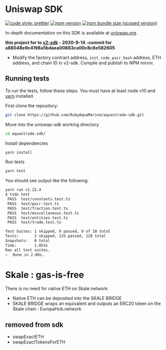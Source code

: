 # Uniswap SDK

[![code style: prettier](https://img.shields.io/badge/code_style-prettier-ff69b4.svg?style=flat-square)](https://github.com/prettier/prettier)
[![npm version](https://img.shields.io/npm/v/@uniswap/sdk/latest.svg)](https://www.npmjs.com/package/@uniswap/sdk/v/latest)
[![npm bundle size (scoped version)](https://img.shields.io/bundlephobia/minzip/@uniswap/sdk/latest.svg)](https://bundlephobia.com/result?p=@uniswap/sdk@latest)

In-depth documentation on this SDK is available at [uniswap.org](https://uniswap.org/docs/v2/SDK/getting-started/).

**this project for to [v2-sdk](https://github.com/Uniswap/uniswap-sdk.git) - 2020-9-14 -commit for a88048e9c4198a5bdaea00883ca00c8c8e582605**

* Modify the factory contract address, `init_code_pair_hash` address, ETH address, and chain ID in v2-sdk. Compile and publish to NPM mirror. 

## Running tests

To run the tests, follow these steps. You must have at least node v10 and [yarn](https://yarnpkg.com/) installed.

First clone the repository:

```sh
git clone https://github.com/RubyAquaMarine/aquastrade-sdk.git
```

Move into the uniswap-sdk working directory

```sh
cd aquastrade-sdk/
```

Install dependencies

```sh
yarn install
```

Run tests

```sh
yarn test
```

You should see output like the following:

```sh
yarn run v1.22.4
$ tsdx test
 PASS  test/constants.test.ts
 PASS  test/pair.test.ts
 PASS  test/fraction.test.ts
 PASS  test/miscellaneous.test.ts
 PASS  test/entities.test.ts
 PASS  test/trade.test.ts

Test Suites: 1 skipped, 9 passed, 9 of 10 total
Tests:       3 skipped, 125 passed, 128 total
Snapshots:   0 total
Time:        1.853s
Ran all test suites.
✨  Done in 2.60s.
```

# Skale : gas-is-free
There is no need for native ETH on Skale.network
*  Native ETH can be deposited into the SKALE BRIDGE
* SKALE BRIDGE wraps an equivalent and outputs an ERC20 token on the Skale chain : EuropaHub.network
## removed from sdk
- swapExactETH
- swapExactTokensForETH

